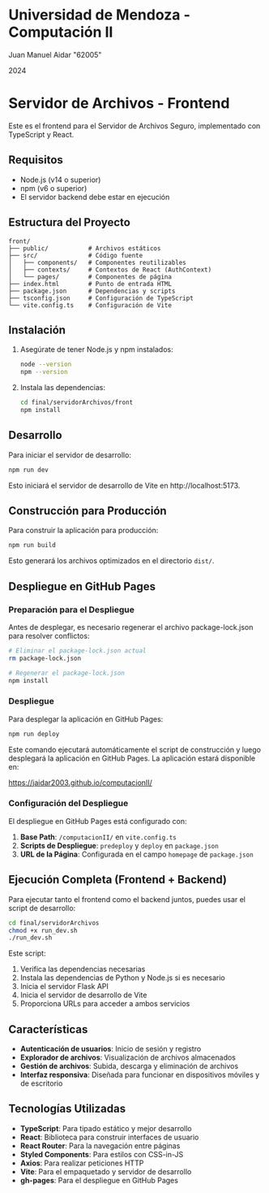# Universidad de Mendoza - Computación II

Juan Manuel Aidar "62005"

2024

# Servidor de Archivos - Frontend

Este es el frontend para el Servidor de Archivos Seguro, implementado con TypeScript y React.

## Requisitos

- Node.js (v14 o superior)
- npm (v6 o superior)
- El servidor backend debe estar en ejecución

## Estructura del Proyecto

```
front/
├── public/           # Archivos estáticos
├── src/              # Código fuente
│   ├── components/   # Componentes reutilizables
│   ├── contexts/     # Contextos de React (AuthContext)
│   └── pages/        # Componentes de página
├── index.html        # Punto de entrada HTML
├── package.json      # Dependencias y scripts
├── tsconfig.json     # Configuración de TypeScript
└── vite.config.ts    # Configuración de Vite
```

## Instalación

1. Asegúrate de tener Node.js y npm instalados:
   ```bash
   node --version
   npm --version
   ```

2. Instala las dependencias:
   ```bash
   cd final/servidorArchivos/front
   npm install
   ```

## Desarrollo

Para iniciar el servidor de desarrollo:

```bash
npm run dev
```

Esto iniciará el servidor de desarrollo de Vite en http://localhost:5173.

## Construcción para Producción

Para construir la aplicación para producción:

```bash
npm run build
```

Esto generará los archivos optimizados en el directorio `dist/`.

## Despliegue en GitHub Pages

### Preparación para el Despliegue

Antes de desplegar, es necesario regenerar el archivo package-lock.json para resolver conflictos:

```bash
# Eliminar el package-lock.json actual
rm package-lock.json

# Regenerar el package-lock.json
npm install
```

### Despliegue

Para desplegar la aplicación en GitHub Pages:

```bash
npm run deploy
```

Este comando ejecutará automáticamente el script de construcción y luego desplegará la aplicación en GitHub Pages. La aplicación estará disponible en:

https://jaidar2003.github.io/computacionII/

### Configuración del Despliegue

El despliegue en GitHub Pages está configurado con:

1. **Base Path**: `/computacionII/` en `vite.config.ts`
2. **Scripts de Despliegue**: `predeploy` y `deploy` en `package.json`
3. **URL de la Página**: Configurada en el campo `homepage` de `package.json`

## Ejecución Completa (Frontend + Backend)

Para ejecutar tanto el frontend como el backend juntos, puedes usar el script de desarrollo:

```bash
cd final/servidorArchivos
chmod +x run_dev.sh
./run_dev.sh
```

Este script:
1. Verifica las dependencias necesarias
2. Instala las dependencias de Python y Node.js si es necesario
3. Inicia el servidor Flask API
4. Inicia el servidor de desarrollo de Vite
5. Proporciona URLs para acceder a ambos servicios

## Características

- **Autenticación de usuarios**: Inicio de sesión y registro
- **Explorador de archivos**: Visualización de archivos almacenados
- **Gestión de archivos**: Subida, descarga y eliminación de archivos
- **Interfaz responsiva**: Diseñada para funcionar en dispositivos móviles y de escritorio

## Tecnologías Utilizadas

- **TypeScript**: Para tipado estático y mejor desarrollo
- **React**: Biblioteca para construir interfaces de usuario
- **React Router**: Para la navegación entre páginas
- **Styled Components**: Para estilos con CSS-in-JS
- **Axios**: Para realizar peticiones HTTP
- **Vite**: Para el empaquetado y servidor de desarrollo
- **gh-pages**: Para el despliegue en GitHub Pages
